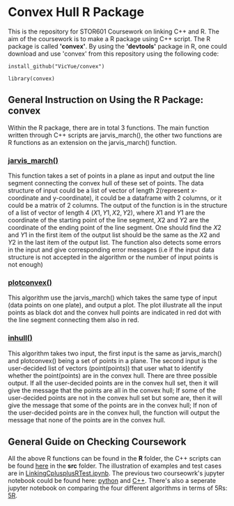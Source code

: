 # Convex Hull R Package
This is the repository for STOR601 Coursework on linking C++ and R. The aim of the coursework is to make a R package using C++ script. The R package is called **'convex'**. By using the **'devtools'** package in R, one could download and use 'convex' from this repository using the following code:
```
install_github("VicYue/convex")

library(convex)
```

## General Instruction on Using the R Package: convex
Within the R package, there are in total 3 functions. The main function written through C++ scripts are jarvis_march(), the other two functions are R functions as an extension on the jarvis_march() function.

### [jarvis_march()](https://github.com/VicYue/convex/blob/main/R/jarvis_march.R)
This function takes a set of points in a plane as input and output the line segment connecting the convex hull of these set of points. The data structure of input could be a list of vector of length 2(represent x-coordinate and y-coordinate), it could be a dataframe with 2 columns, or it could be a matrix of 2 columns. The output of the function is in the structure of a list of vector of length 4 $(X1,Y1,X2,Y2)$, where $X1$ and $Y1$ are the coordinate of the starting point of the line segment, $X2$ and $Y2$ are the coordinate of the ending point of the line segment. One should find the $X2$ and $Y1$ in the first item of the output list should be the same as the $X2$ and $Y2$ in the last item of the output list. The function also detects some errors in the input and give corresponding error messages (i.e if the input data structure is not accepted in the algorithm or the number of input points is not enough)

### [plotconvex()](plott.R)
This algorithm use the jarvis_march() which takes the same type of input (data points on one plate), and output a plot. The plot illustrate all the input points as black dot and the convex hull points are indicated in red dot with the line segment connecting them also in red. 


### [inhull()](in_hull.R)
This algorithm takes two input, the first input is the same as jarvis_march() and plotconvex() being a set of points in a plane. The second input is the user-decided list of vectors (point(points)) that user what to identify whether the point(points) are in the convex hull. There are three possible output. If all the user-decided points are in the convex hull set, then it will give the message that the points are all in the convex hull; If some of the user-decided points are not in the convex hull set but some are, then it will give the message that some of the points are in the convex hull; If non of the user-decided points are in the convex hull, the function will output the message that none of the points are in the convex hull.

## General Guide on Checking Coursework
All the above R functions can be found in the **R** folder, the C++ scripts can be found [here](jm.cpp) in the **src** folder. The illustration of examples and test cases are in [LinkingCplusplusRTest.ipynb](LinkingCplusplusRTest.ipynb). The previous two courseowrk's jupyter notebook could be found here: [python](PythonCoursework.ipynb) and [C++](CppCoursework.ipynb). There's also a seperate jupyter notebook on comparing the four different algorithms in terms of 5Rs: [5R](5R.ipynb).
